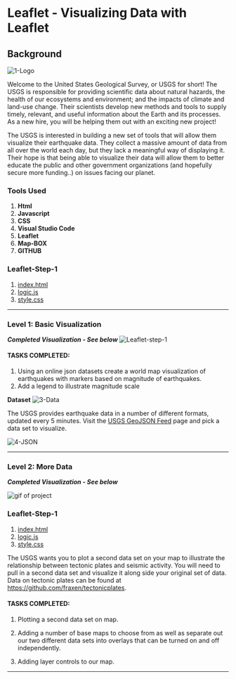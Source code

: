 # Leaflet - Visualizing Data with Leaflet

## Background

![1-Logo](Images/1-Logo.png)

Welcome to the United States Geological Survey, or USGS for short! The USGS is responsible for providing scientific data about natural hazards, the health of our ecosystems and environment; and the impacts of climate and land-use change. Their scientists develop new methods and tools to supply timely, relevant, and useful information about the Earth and its processes. As a new hire, you will be helping them out with an exciting new project!

The USGS is interested in building a new set of tools that will allow them visualize their earthquake data. They collect a massive amount of data from all over the world each day, but they lack a meaningful way of displaying it. Their hope is that being able to visualize their data will allow them to better educate the public and other government organizations (and hopefully secure more funding..) on issues facing our planet.

### Tools Used
1. **Html**
2. **Javascript**
3. **CSS**
4. **Visual Studio Code**
5. **Leaflet**
6. **Map-BOX**
7. **GITHUB**

### Leaflet-Step-1 
1. [index.html](https://github.com/Kpearson72/leaflet-challenge/blob/main/Leaflet-Step-1/index.html)
2. [logic.js](https://github.com/Kpearson72/leaflet-challenge/blob/main/Leaflet-Step-1/static/js/logic.js)
3. [style.css](https://github.com/Kpearson72/leaflet-challenge/blob/main/Leaflet-Step-1/static/css/style.css)

---

### Level 1: Basic Visualization 
***Completed Visualization - See below***
![Leaflet-step-1](../leaflet-challenge/Leaflet-Step-1/Images/Leaflet_step_1.png)

#### TASKS COMPLETED: 

1. Using an online json datasets create a world map visualization of earthquakes with markers based on magnitude of earthquakes.
2. Add a legend to illustrate magnitude scale 


**Dataset**
   ![3-Data](Images/3-Data.png)

   The USGS provides earthquake data in a number of different formats, updated every 5 minutes. Visit the [USGS GeoJSON Feed](http://earthquake.usgs.gov/earthquakes/feed/v1.0/geojson.php) page and pick a data set to visualize. 

   ![4-JSON](Images/4-JSON.png)

- - -

### Level 2: More Data 
***Completed Visualization - See below***

![gif of project](../leaflet-challenge/Leaflet-Step-2/Images/video.gif)

### Leaflet-Step-1 
1. [index.html](https://github.com/Kpearson72/leaflet-challenge/blob/main/Leaflet-Step-2/index.html)
2. [logic.js](https://github.com/Kpearson72/leaflet-challenge/blob/main/Leaflet-Step-2/static/js/logic.js)
3. [style.css](https://github.com/Kpearson72/leaflet-challenge/blob/main/Leaflet-Step-2/static/css/style.css)

The USGS wants you to plot a second data set on your map to illustrate the relationship between tectonic plates and seismic activity. You will need to pull in a second data set and visualize it along side your original set of data. Data on tectonic plates can be found at <https://github.com/fraxen/tectonicplates>.

#### TASKS COMPLETED: 

1. Plotting a second data set on map.

2. Adding a number of base maps to choose from as well as separate out our two different data sets into overlays that can be turned on and off independently.

3. Adding layer controls to our map.

- - -

